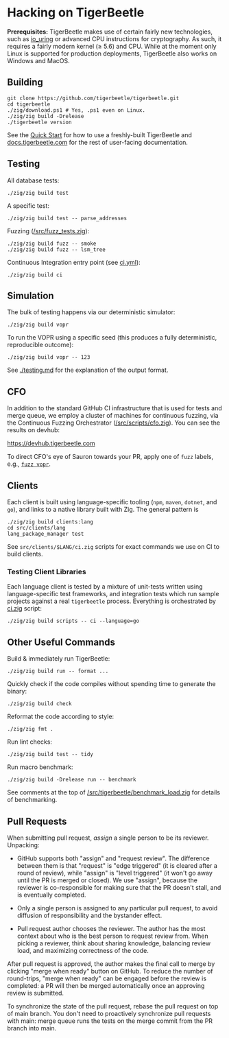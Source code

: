 # Hacking on TigerBeetle

**Prerequisites:** TigerBeetle makes use of certain fairly new technologies, such as
[io_uring](https://kernel.dk/io_uring.pdf) or advanced CPU instructions for cryptography. As such,
it requires a fairly modern kernel (≥ 5.6) and CPU. While at the moment only Linux is supported for
production deployments, TigerBeetle also works on Windows and MacOS.

## Building

```console
git clone https://github.com/tigerbeetle/tigerbeetle.git
cd tigerbeetle
./zig/download.ps1 # Yes, .ps1 even on Linux.
./zig/zig build -Drelease
./tigerbeetle version
```

See the [Quick Start](/docs/start.md) for how to use a freshly-built TigerBeetle and
[docs.tigerbeetle.com](https://docs.tigerbeetle.com) for the rest of user-facing documentation.

## Testing

All database tests:

```console
./zig/zig build test
```

A specific test:

```console
./zig/zig build test -- parse_addresses
```

Fuzzing ([/src/fuzz_tests.zig](/src/fuzz_tests.zig)):

```console
./zig/zig build fuzz -- smoke
./zig/zig build fuzz -- lsm_tree
```

Continuous Integration entry point (see [ci.yml](/.github/workflows/ci.yml)):

```console
./zig/zig build ci
```

## Simulation

The bulk of testing happens via our deterministic simulator:

```console
./zig/zig build vopr
```

To run the VOPR using a specific seed (this produces a fully deterministic, reproducible outcome):

```console
./zig/zig build vopr -- 123
```

See [./testing.md](./testing.md) for the explanation of the output format.

## CFO

In addition to the standard GitHub CI infrastructure that is used for tests and merge queue, we
employ a cluster of machines for continuous fuzzing, via the Continuous Fuzzing Orchestrator
([/src/scripts/cfo.zig](/src/scripts/cfo.zig)). You can see the results on devhub:

<https://devhub.tigerbeetle.com>

To direct CFO's eye of Sauron towards your PR, apply one of `fuzz` labels, e.g.,
[`fuzz vopr`](https://github.com/tigerbeetle/tigerbeetle/labels/fuzz%20vopr).

## Clients

Each client is built using language-specific tooling (`npm`, `maven`, `dotnet`, and `go`), and links
to a native library built with Zig. The general pattern is

```console
./zig/zig build clients:lang
cd src/clients/lang
lang_package_manager test
```

See `src/clients/$LANG/ci.zig` scripts for exact commands we use on CI to build clients.

### Testing Client Libraries

Each language client is tested by a mixture of unit-tests written using language-specific test
frameworks, and integration tests which run sample projects against a real `tigerbeetle` process.
Everything is orchestrated by [ci.zig](/src/scripts/ci.zig) script:

```console
./zig/zig build scripts -- ci --language=go
```

## Other Useful Commands

Build & immediately run TigerBeetle:

```console
./zig/zig build run -- format ...
```

Quickly check if the code compiles without spending time to generate the binary:

```console
./zig/zig build check
```

Reformat the code according to style:

```
./zig/zig fmt .
```

Run lint checks:

```
./zig/zig build test -- tidy
```

Run macro benchmark:

```
./zig/zig build -Drelease run -- benchmark
```

See comments at the top of
[/src/tigerbeetle/benchmark_load.zig](/src/tigerbeetle/benchmark_load.zig)
for details of benchmarking.

## Pull Requests

When submitting pull request, _assign_ a single person to be its reviewer. Unpacking:

* GitHub supports both "assign" and "request review". The difference between them is that "request"
  is "edge triggered" (it is cleared after a round of review), while "assign" is "level triggered"
  (it won't go away until the PR is merged or closed). We use "assign", because the reviewer is
  co-responsible for making sure that the PR doesn't stall, and is eventually completed.

* Only a single person is assigned to any particular pull request, to avoid diffusion of
  responsibility and the bystander effect.

* Pull request author chooses the reviewer. The author has the most context about who is the best
  person to request review from. When picking a reviewer, think about sharing knowledge, balancing
  review load, and maximizing correctness of the code.

After pull request is approved, the author makes the final call to merge by clicking "merge when
ready" button on GitHub. To reduce the number of round-trips, "merge when ready" can be engaged
before the review is completed: a PR will then be merged automatically once an approving review is
submitted.

To synchronize the state of the pull request, rebase the pull request on top of main branch. You
don't need to proactively synchronize pull requests with main: merge queue runs the tests on the
merge commit from the PR branch into main.
